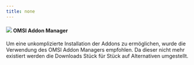 ```yaml
---
title: none
---
```


#### ![](http://www.gcmods.de/static/img/am.png) OMSI Addon Manager

Um eine unkomplizierte Installation der Addons zu ermöglichen, wurde die Verwendung des OMSI Addon Managers empfohlen. Da dieser nicht mehr existiert werden die Downloads Stück für Stück auf Alternativen umgestellt.

